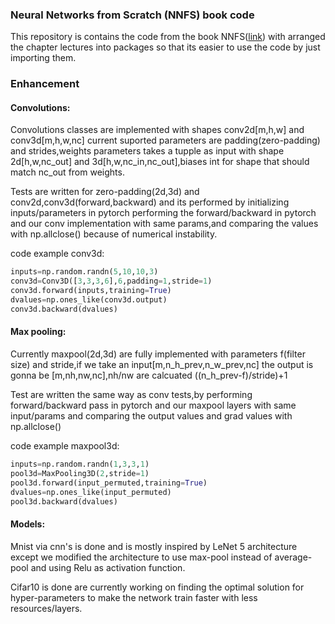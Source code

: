 ### Neural Networks from Scratch (NNFS) book code

This repository is contains the code from the book NNFS([link](https://nnfs.io/)) with  arranged the chapter lectures into packages so that its easier to use the code by just importing them.

### Enhancement

#### Convolutions:
Convolutions classes are implemented with shapes conv2d[m,h,w] and conv3d[m,h,w,nc] current suported parameters are padding(zero-padding) and strides,weights parameters takes a tupple as input with shape 2d[h,w,nc_out] and 3d[h,w,nc_in,nc_out],biases int for shape that should match nc_out from weights.

Tests are written for zero-padding(2d,3d) and conv2d,conv3d(forward,backward) and its performed by initializing inputs/parameters in pytorch performing the forward/backward in pytorch and our conv implementation with same params,and comparing the values with np.allclose() because of numerical instability.
     
code example conv3d:
```python
inputs=np.random.randn(5,10,10,3) 
conv3d=Conv3D([3,3,3,6],6,padding=1,stride=1)
conv3d.forward(inputs,training=True)
dvalues=np.ones_like(conv3d.output)
conv3d.backward(dvalues)
```

#### Max pooling:
Currently maxpool(2d,3d) are fully implemented with parameters f(filter size) and stride,if we take an input[m,n_h_prev,n_w_prev,nc] the output is gonna be [m,nh,nw,nc],nh/nw are calcuated 
((n_h_prev-f)/stride)+1

Test are written the same way as conv tests,by performing forward/backward pass in pytorch and our maxpool layers with same input/params and comparing the output values and grad values with np.allclose()

code example maxpool3d:
```python
inputs=np.random.randn(1,3,3,1)
pool3d=MaxPooling3D(2,stride=1)
pool3d.forward(input_permuted,training=True)
dvalues=np.ones_like(input_permuted)
pool3d.backward(dvalues)
```

#### Models:
Mnist via cnn's is done and is mostly inspired by LeNet 5 architecture except we modified the architecture to use max-pool instead of average-pool and using Relu as activation function.

Cifar10 is done are currently working on finding the optimal solution for hyper-parameters to make the network train faster with less resources/layers.

     


           
   





            







 









        






 






